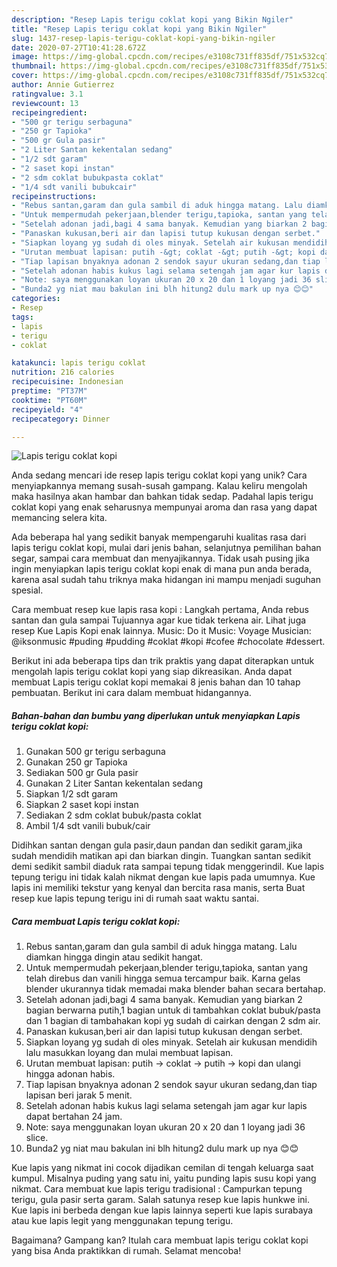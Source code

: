```yaml
---
description: "Resep Lapis terigu coklat kopi yang Bikin Ngiler"
title: "Resep Lapis terigu coklat kopi yang Bikin Ngiler"
slug: 1437-resep-lapis-terigu-coklat-kopi-yang-bikin-ngiler
date: 2020-07-27T10:41:28.672Z
image: https://img-global.cpcdn.com/recipes/e3108c731ff835df/751x532cq70/lapis-terigu-coklat-kopi-foto-resep-utama.jpg
thumbnail: https://img-global.cpcdn.com/recipes/e3108c731ff835df/751x532cq70/lapis-terigu-coklat-kopi-foto-resep-utama.jpg
cover: https://img-global.cpcdn.com/recipes/e3108c731ff835df/751x532cq70/lapis-terigu-coklat-kopi-foto-resep-utama.jpg
author: Annie Gutierrez
ratingvalue: 3.1
reviewcount: 13
recipeingredient:
- "500 gr terigu serbaguna"
- "250 gr Tapioka"
- "500 gr Gula pasir"
- "2 Liter Santan kekentalan sedang"
- "1/2 sdt garam"
- "2 saset kopi instan"
- "2 sdm coklat bubukpasta coklat"
- "1/4 sdt vanili bubukcair"
recipeinstructions:
- "Rebus santan,garam dan gula sambil di aduk hingga matang. Lalu diamkan hingga dingin atau sedikit hangat."
- "Untuk mempermudah pekerjaan,blender terigu,tapioka, santan yang telah direbus dan vanili hingga semua tercampur baik. Karna gelas blender ukurannya tidak memadai maka blender bahan secara bertahap."
- "Setelah adonan jadi,bagi 4 sama banyak. Kemudian yang biarkan 2 bagian berwarna putih,1 bagian untuk di tambahkan coklat bubuk/pasta dan 1 bagian di tambahakan kopi yg sudah di cairkan dengan 2 sdm air."
- "Panaskan kukusan,beri air dan lapisi tutup kukusan dengan serbet."
- "Siapkan loyang yg sudah di oles minyak. Setelah air kukusan mendidih lalu masukkan loyang dan mulai membuat lapisan."
- "Urutan membuat lapisan: putih -&gt; coklat -&gt; putih -&gt; kopi dan ulangi hingga adonan habis."
- "Tiap lapisan bnyaknya adonan 2 sendok sayur ukuran sedang,dan tiap lapisan beri jarak 5 menit."
- "Setelah adonan habis kukus lagi selama setengah jam agar kur lapis dapat bertahan 24 jam."
- "Note: saya menggunakan loyan ukuran 20 x 20 dan 1 loyang jadi 36 slice."
- "Bunda2 yg niat mau bakulan ini blh hitung2 dulu mark up nya 😊😊"
categories:
- Resep
tags:
- lapis
- terigu
- coklat

katakunci: lapis terigu coklat 
nutrition: 216 calories
recipecuisine: Indonesian
preptime: "PT37M"
cooktime: "PT60M"
recipeyield: "4"
recipecategory: Dinner

---
```



![Lapis terigu coklat kopi](https://img-global.cpcdn.com/recipes/e3108c731ff835df/751x532cq70/lapis-terigu-coklat-kopi-foto-resep-utama.jpg)

Anda sedang mencari ide resep lapis terigu coklat kopi yang unik? Cara menyiapkannya memang susah-susah gampang. Kalau keliru mengolah maka hasilnya akan hambar dan bahkan tidak sedap. Padahal lapis terigu coklat kopi yang enak seharusnya mempunyai aroma dan rasa yang dapat memancing selera kita.

Ada beberapa hal yang sedikit banyak mempengaruhi kualitas rasa dari lapis terigu coklat kopi, mulai dari jenis bahan, selanjutnya pemilihan bahan segar, sampai cara membuat dan menyajikannya. Tidak usah pusing jika ingin menyiapkan lapis terigu coklat kopi enak di mana pun anda berada, karena asal sudah tahu triknya maka hidangan ini mampu menjadi suguhan spesial.

Cara membuat resep kue lapis rasa kopi : Langkah pertama, Anda rebus santan dan gula sampai Tujuannya agar kue tidak terkena air. Lihat juga resep Kue Lapis Kopi enak lainnya. Music: Do it Music: Voyage Musician: @iksonmusic #puding #pudding #coklat #kopi #cofee #chocolate #dessert.


Berikut ini ada beberapa tips dan trik praktis yang dapat diterapkan untuk mengolah lapis terigu coklat kopi yang siap dikreasikan. Anda dapat membuat Lapis terigu coklat kopi memakai 8 jenis bahan dan 10 tahap pembuatan. Berikut ini cara dalam membuat hidangannya.

<!--inarticleads1-->

##### Bahan-bahan dan bumbu yang diperlukan untuk menyiapkan Lapis terigu coklat kopi:

1. Gunakan 500 gr terigu serbaguna
1. Gunakan 250 gr Tapioka
1. Sediakan 500 gr Gula pasir
1. Gunakan 2 Liter Santan kekentalan sedang
1. Siapkan 1/2 sdt garam
1. Siapkan 2 saset kopi instan
1. Sediakan 2 sdm coklat bubuk/pasta coklat
1. Ambil 1/4 sdt vanili bubuk/cair


Didihkan santan dengan gula pasir,daun pandan dan sedikit garam,jika sudah mendidih matikan api dan biarkan dingin. Tuangkan santan sedikit demi sedikit sambil diaduk rata sampai tepung tidak menggerindil. Kue lapis tepung terigu ini tidak kalah nikmat dengan kue lapis pada umumnya. Kue lapis ini memiliki tekstur yang kenyal dan bercita rasa manis, serta Buat resep kue lapis tepung terigu ini di rumah saat waktu santai. 

<!--inarticleads2-->

##### Cara membuat Lapis terigu coklat kopi:

1. Rebus santan,garam dan gula sambil di aduk hingga matang. Lalu diamkan hingga dingin atau sedikit hangat.
1. Untuk mempermudah pekerjaan,blender terigu,tapioka, santan yang telah direbus dan vanili hingga semua tercampur baik. Karna gelas blender ukurannya tidak memadai maka blender bahan secara bertahap.
1. Setelah adonan jadi,bagi 4 sama banyak. Kemudian yang biarkan 2 bagian berwarna putih,1 bagian untuk di tambahkan coklat bubuk/pasta dan 1 bagian di tambahakan kopi yg sudah di cairkan dengan 2 sdm air.
1. Panaskan kukusan,beri air dan lapisi tutup kukusan dengan serbet.
1. Siapkan loyang yg sudah di oles minyak. Setelah air kukusan mendidih lalu masukkan loyang dan mulai membuat lapisan.
1. Urutan membuat lapisan: putih -&gt; coklat -&gt; putih -&gt; kopi dan ulangi hingga adonan habis.
1. Tiap lapisan bnyaknya adonan 2 sendok sayur ukuran sedang,dan tiap lapisan beri jarak 5 menit.
1. Setelah adonan habis kukus lagi selama setengah jam agar kur lapis dapat bertahan 24 jam.
1. Note: saya menggunakan loyan ukuran 20 x 20 dan 1 loyang jadi 36 slice.
1. Bunda2 yg niat mau bakulan ini blh hitung2 dulu mark up nya 😊😊


Kue lapis yang nikmat ini cocok dijadikan cemilan di tengah keluarga saat kumpul. Misalnya puding yang satu ini, yaitu punding lapis susu kopi yang nikmat. Cara membuat kue lapis terigu tradisional : Campurkan tepung terigu, gula pasir serta garam. Salah satunya resep kue lapis hunkwe ini. Kue lapis ini berbeda dengan kue lapis lainnya seperti kue lapis surabaya atau kue lapis legit yang menggunakan tepung terigu. 

Bagaimana? Gampang kan? Itulah cara membuat lapis terigu coklat kopi yang bisa Anda praktikkan di rumah. Selamat mencoba!
